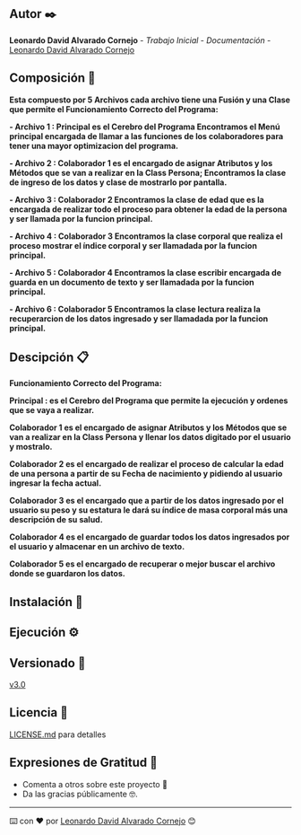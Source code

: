 ## Autor ✒️

**Leonardo David Alvarado Cornejo** - *Trabajo Inicial* - *Documentación* - [Leonardo David Alvarado Cornejo](https://github.com/Leonardo-David-Alvarado-Cornejo)

## Composición 🚀

**Esta compuesto por 5 Archivos cada archivo tiene una Fusión y una Clase que permite el Funcionamiento Correcto del Programa:**


**- Archivo 1 : Principal es el Cerebro del Programa Encontramos el Menú principal encargada de llamar a las funciones de los colaboradores para tener una mayor optimizacion del programa.**


**- Archivo 2 : Colaborador 1 es el encargado de asignar Atributos y los Métodos que se van a realizar en la Class Persona; Encontramos la clase de ingreso de los datos y clase de mostrarlo por pantalla.**


**- Archivo 3 : Colaborador 2 Encontramos la clase de edad que es la encargada de realizar todo el proceso para obtener la edad de la persona y ser llamada por la funcion principal.**


**- Archivo 4 : Colaborador 3 Encontramos la clase corporal que realiza el proceso mostrar el índice corporal y ser llamadada por la funcion principal.**


**- Archivo 5 : Colaborador 4 Encontramos la clase escribir encargada de guarda en un documento de texto y ser llamadada por la funcion principal.**


**- Archivo 6 : Colaborador 5 Encontramos la clase lectura realiza la recuperarcion de los  datos ingresado y ser llamadada por la funcion principal.**

## Descipción  📋

**Funcionamiento Correcto del Programa:**


**Principal : es el Cerebro del Programa que permite la ejecución y ordenes que se vaya a realizar.**


**Colaborador 1 es el encargado de asignar Atributos y los Métodos que se van a realizar en la Class Persona y llenar los datos digitado por el usuario y mostralo.**


**Colaborador 2 es el encargado de realizar el proceso de calcular la edad de una persona a partir de su Fecha de nacimiento y pidiendo al usuario ingresar la fecha actual.**


**Colaborador 3 es el encargado que a partir de los datos ingresado por el usuario su peso y su estatura le dará su índice de masa corporal más una descripción de su salud.**


**Colaborador 4 es el encargado de guardar todos los datos ingresados por el usuario y almacenar en un archivo de texto.**


**Colaborador 5 es el encargado de recuperar o mejor buscar el archivo donde se guardaron los datos.**

## Instalación 🔧

## Ejecución ⚙️

## Versionado 📌

[v3.0](https://github.com/Leonardo-David-Alvarado-Cornejo/C2.2-Actividad/tags)

## Licencia 📄

[LICENSE.md](https://github.com/Leonardo-David-Alvarado-Cornejo/C2.2-Actividad/blob/main/LICENSE) para detalles

## Expresiones de Gratitud 🎁

* Comenta a otros sobre este proyecto 📢
* Da las gracias públicamente 🤓.

---
⌨️ con ❤️ por [Leonardo David Alvarado Cornejo](https://github.com/Leonardo-David-Alvarado-Cornejo) 😊
